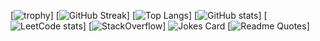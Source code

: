 <!-- Source: https://habr.com/ru/post/649363/ -->

[![trophy](https://github-profile-trophy.vercel.app/?username=amarkevich)]
[![GitHub Streak](https://github-readme-streak-stats.herokuapp.com/?user=amarkevich)]
[![Top Langs](https://github-readme-stats.vercel.app/api/top-langs/?username=amarkevich)]
[![GitHub stats](https://github-readme-stats.vercel.app/api?username=amarkevich)]
[![LeetCode stats](https://leetcode-stats-six.vercel.app/api?username=amarkevich)]
[![StackOverflow](https://github-readme-stackoverflow.vercel.app/?userID=3476615&layout=compact)]
![Jokes Card](https://readme-jokes.vercel.app/api)
[![Readme Quotes](https://quotes-github-readme.vercel.app/api?type=horizontal)]

